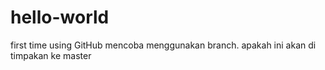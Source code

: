 # hello-world
first time using GitHub
mencoba menggunakan branch. apakah ini akan di timpakan ke master
